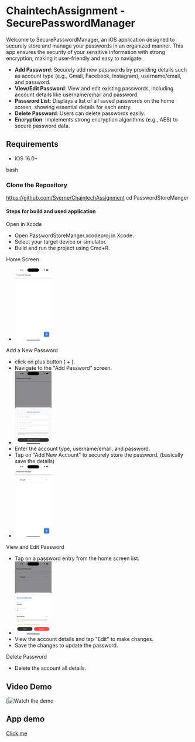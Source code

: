 # ChaintechAssignment - SecurePasswordManager

Welcome to SecurePasswordManager, an iOS application designed to securely store and manage your passwords in an organized manner. This app ensures the security of your sensitive information with strong encryption, making it user-friendly and easy to navigate.

- **Add Password**: Securely add new passwords by providing details such as account type (e.g., Gmail, Facebook, Instagram), username/email, and password.
- **View/Edit Password**: View and edit existing passwords, including account details like username/email and password.
- **Password List**: Displays a list of all saved passwords on the home screen, showing essential details for each entry.
- **Delete Password**: Users can delete passwords easily.
- **Encryption**: Implements strong encryption algorithms (e.g., AES) to secure password data.

## Requirements

- iOS 16.0+

bash
### Clone the Repository 
https://github.com/Syerne/ChaintechAssignment
cd PasswordStoreManger

#### Steps for build and used application

Open in Xcode
- Open PasswordStoreManger.xcodeproj in Xcode.
- Select your target device or simulator.
- Build and run the project using Cmd+R.

Home Screen
- <img src="/PasswordStoreManger/AppGuide/Images/HomeScreenEmpty.png" width="100" height="200">

Add a New Password 
- click on plus button ( + ).
- Navigate to the "Add Password" screen.
- <img src="/PasswordStoreManger/AppGuide/Images/AddNewPasswordAccount.png" width="100" height="200">
- Enter the account type, username/email, and password.
- Tap on "Add New Account" to securely store the password. (basically save the details)
- <img src="/PasswordStoreManger/AppGuide/Images/HomeScreenPasswordSaved.png" width="100" height="200">

View and Edit Password
- Tap on a password entry from the home screen list.
- <img src="/PasswordStoreManger/AppGuide/Images/EditUpdateDeletePassword.png" width="100" height="200">
- View the account details and tap "Edit" to make changes.
- Save the changes to update the password.

Delete Password
- Delete the account all details.

## Video Demo

[![Watch the demo](https://www.youtube.com/watch?v=STgUIixyW58)

## App demo 

<p><a href="https://www.youtube.com/watch?v=STgUIixyW58" rel="nofollow">Click me</a></p>
